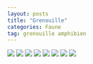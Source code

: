```yaml
---
layout: posts
title: "Grenouille"
categories: Faune
tag: grenouille amphibien
---
```

<img src="/faune_flore_meyrin/images/P1100822.jpg" />
<img src="/faune_flore_meyrin/images/IMG_8691.JPG" />
<img src="/faune_flore_meyrin/images/P1110008.JPG" />
<img src="/faune_flore_meyrin/images/IMG_8750.JPG" />
<img src="/faune_flore_meyrin/images/IMG_8785.JPG" />
<img src="/faune_flore_meyrin/images/IMG_8795.JPG" />
<img src="/faune_flore_meyrin/images/IMG_8797.JPG" />
<img src="/faune_flore_meyrin/images/IMG_8804.JPG" />